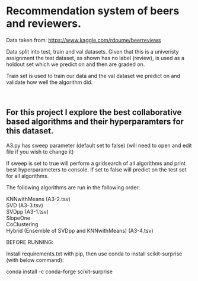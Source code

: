 # Recommendation system of beers and reviewers. 
Data taken from:
https://www.kaggle.com/rdoume/beerreviews

Data split into test, train and val datasets. Given that this is a univeristy assignment the test dataset, as shown has no label (review), is used as a holdout set which we predict on and then are graded on.

Train set is used to train our data and the val dataset we predict on and validate how well the algorithm did. 



&nbsp;
&nbsp;
## For this project I explore the best collaborative based algorithms and their hyperparamters for this dataset.

A3.py has sweep parameter (default set to false) (will need to open and edit file if you wish to change it)

If sweep is set to true will perform a gridsearch of all algorithms and print best hyperparameters to console.
If set to false will predict on the test set for all algorithms.



The following algorithms are run in the following order:

KNNwithMeans (A3-2.tsv)  
SVD (A3-3.tsv)  
SVDpp (A3-1.tsv)  
SlopeOne  
CoClustering  
Hybrid (Ensemble of SVDpp and KNNwithMeans) (A3-4.tsv)


BEFORE RUNNING:

Install requirements.txt with pip, then use conda to install scikit-surprise (with below command):

conda install -c conda-forge scikit-surprise
